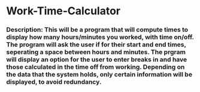 # Work-Time-Calculator
<h3>
    Description: This will be a program that will compute times to display how many hours/minutes you worked, with time on/off. The program
    will ask the user if for their start and end times, seperating a space between hours and minutes. The prgram will display an option for the
    user to enter breaks in and have those calculated in the time off from working. Depending on the data that the system holds, only certain
    information will be displayed, to avoid redundancy.
</h3>